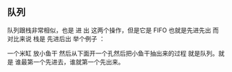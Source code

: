 ## 队列

队列跟栈非常相似，也是 进 出 这两个操作，但是它是 FIFO 也就是先进先出 而 对比来说 栈是 先进后出 举个例子 ：

一个米缸 放小鱼干 然后从下面开一个孔然后把小鱼干抽出来的过程 就是队列。就是 谁最第一个先进去，谁就第一个先出来。